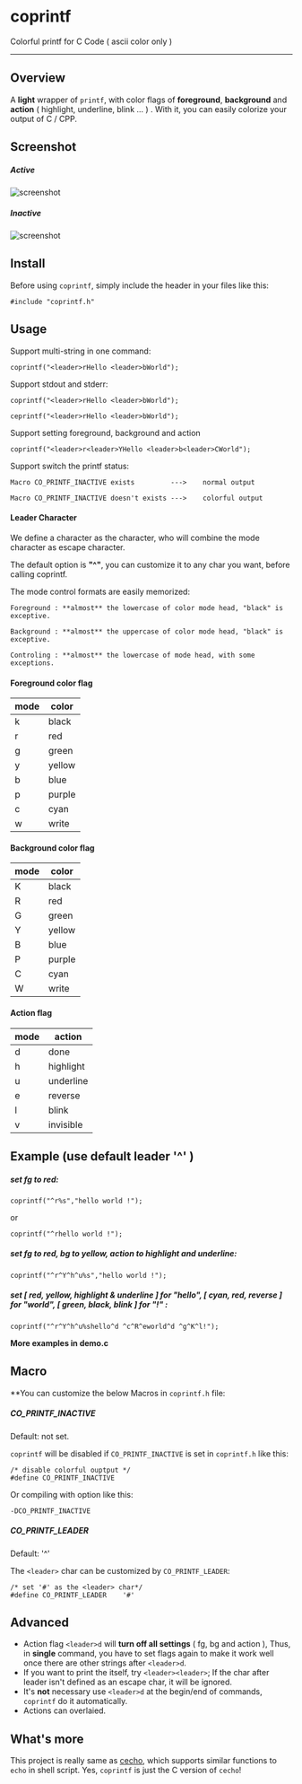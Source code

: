 # coprintf #

Colorful printf for C Code ( ascii color only )

----------

## Overview ##

A **light** wrapper of `printf`, with color flags of **foreground**, **background** and **action** ( highlight, underline, blink ... ) . With it, you can easily colorize your output of C / CPP.

## Screenshot ##

##### Active #####

![screenshot](https://raw.github.com/springlie/coprintf/master/screenshot.png)

##### Inactive #####

![screenshot](https://raw.github.com/springlie/coprintf/master/screenshot2.png)

## Install ##

Before using `coprintf`, simply include the header in your files like this:

`#include "coprintf.h"`

## Usage ##

Support multi-string in one command:

	coprintf("<leader>rHello <leader>bWorld");

Support stdout and stderr:

	coprintf("<leader>rHello <leader>bWorld");

	ceprintf("<leader>rHello <leader>bWorld");

Support setting foreground, background and action

	coprintf("<leader>r<leader>YHello <leader>b<leader>CWorld");

Support switch the printf status:

	Macro CO_PRINTF_INACTIVE exists			--->	normal output

	Macro CO_PRINTF_INACTIVE doesn't exists	--->	colorful output

#### Leader Character ####

We define a character as the <leader> character, who will combine the mode character as escape character.

The default option is **"^"**, you can customize it to any char you want, before calling coprintf.

The mode control formats are easily memorized:

	Foreground : **almost** the lowercase of color mode head, "black" is exceptive.
	
	Background : **almost** the uppercase of color mode head, "black" is exceptive.

	Controling : **almost** the lowercase of mode head, with some exceptions.

#### Foreground color flag ##

| mode		| color  |
| --------- | ------ |
| <leader>k | black  |
| <leader>r | red    |
| <leader>g | green  |
| <leader>y | yellow |
| <leader>b | blue   |
| <leader>p | purple |
| <leader>c | cyan   |
| <leader>w | write  |

#### Background color flag ####

| mode      | color  |
| --------- | ------ |
| <leader>K | black  |
| <leader>R | red    |
| <leader>G | green  |
| <leader>Y | yellow |
| <leader>B | blue   |
| <leader>P | purple |
| <leader>C | cyan   |
| <leader>W | write  |

#### Action flag ####

| mode		| action    |
| --------- | --------- |
| <leader>d | done      |
| <leader>h | highlight |
| <leader>u | underline |
| <leader>e | reverse   |
| <leader>l | blink     |
| <leader>v | invisible |

## Example (use default leader '^' ) ##

##### set fg to red: #####
	
	coprintf("^r%s","hello world !");

or

	coprintf("^rhello world !");

##### set fg to red, bg to yellow, action to highlight and underline: #####

	coprintf("^r^Y^h^u%s","hello world !");

##### set [ red, yellow, highlight & underline ] for "hello", [ cyan, red, reverse ] for "world", [ green, black, blink ] for "!" : #####

	coprintf("^r^Y^h^u%shello^d ^c^R^eworld^d ^g^K^l!");

**More examples in demo.c**

## Macro ##

**You can customize the below Macros in `coprintf.h` file:

##### CO_PRINTF_INACTIVE #####

Default: not set.

`coprintf` will be disabled if `CO_PRINTF_INACTIVE` is set in `coprintf.h` like this:

	/* disable colorful ouptput */
	#define CO_PRINTF_INACTIVE	

Or compiling with option like this:

	-DCO_PRINTF_INACTIVE

##### CO_PRINTF_LEADER #####

Default: '^'

The `<leader>` char can be customized by `CO_PRINTF_LEADER`:

	/* set '#' as the <leader> char*/
	#define CO_PRINTF_LEADER	'#'

## Advanced ##

- Action flag `<leader>d` will **turn off all settings** ( fg, bg and action ), Thus, in **single** command, you have to set flags again to make it work well once there are other strings after `<leader>d`.
- If you want to print the <leader> itself, try `<leader><leader>`; If the char after leader isn't defined as an escape char, it will be ignored.
- It's **not** necessary use `<leader>d` at the begin/end of commands, `coprintf` do it automatically.
- Actions can overlaied.

## What's more ##

This project is really same as [cecho](https://github.com/springlie/cecho), which supports similar functions to `echo` in shell script. Yes, `coprintf` is just the C version of `cecho`!
